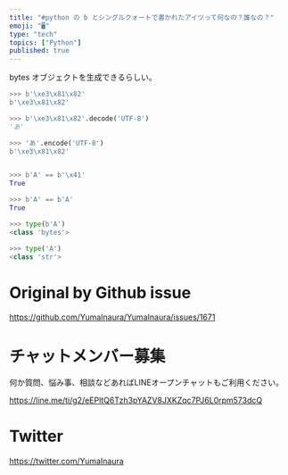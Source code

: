 ```yaml
---
title: "#python の b とシングルクォートで書かれたアイツって何なの？誰なの？"
emoji: "🖥"
type: "tech"
topics: ["Python"]
published: true
---
```


bytes オブジェクトを生成できるらしい。

```py
>>> b'\xe3\x81\x82'
b'\xe3\x81\x82'

>>> b'\xe3\x81\x82'.decode('UTF-8')
'あ'

>>> 'あ'.encode('UTF-8')
b'\xe3\x81\x82'


>>> b'A' == b'\x41'
True

>>> b'A' == b'A'
True

>>> type(b'A')
<class 'bytes'>

>>> type('A')
<class 'str'>

```

# Original by Github issue

https://github.com/YumaInaura/YumaInaura/issues/1671








<!-- Update From Qiita API -->

# チャットメンバー募集


何か質問、悩み事、相談などあればLINEオープンチャットもご利用ください。

https://line.me/ti/g2/eEPltQ6Tzh3pYAZV8JXKZqc7PJ6L0rpm573dcQ





# Twitter


https://twitter.com/YumaInaura


<!-- Update From Qiita API -->


